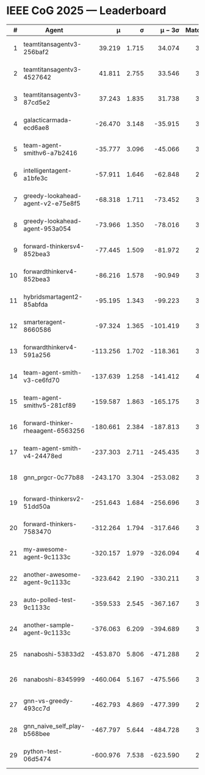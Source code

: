 # IEEE CoG 2025 — Leaderboard

| # | Agent | μ | σ | μ − 3σ | Matches | Updated |
|---:|---|---:|---:|---:|---:|---|
| 1 | teamtitansagentv3-256baf2 | 39.219 | 1.715 | 34.074 | 3852 | 2025-08-18 16:21 |
| 2 | teamtitansagentv3-4527642 | 41.811 | 2.755 | 33.546 | 3800 | 2025-08-18 16:21 |
| 3 | teamtitansagentv3-87cd5e2 | 37.243 | 1.835 | 31.738 | 3572 | 2025-08-18 16:21 |
| 4 | galacticarmada-ecd6ae8 | -26.470 | 3.148 | -35.915 | 3740 | 2025-08-18 16:21 |
| 5 | team-agent-smithv6-a7b2416 | -35.777 | 3.096 | -45.066 | 3620 | 2025-08-18 16:21 |
| 6 | intelligentagent-a1bfe3c | -57.911 | 1.646 | -62.848 | 2886 | 2025-08-18 16:21 |
| 7 | greedy-lookahead-agent-v2-e75e8f5 | -68.318 | 1.711 | -73.452 | 3716 | 2025-08-18 16:21 |
| 8 | greedy-lookahead-agent-953a054 | -73.966 | 1.350 | -78.016 | 3536 | 2025-08-18 16:21 |
| 9 | forward-thinkersv4-852bea3 | -77.445 | 1.509 | -81.972 | 2970 | 2025-08-18 16:21 |
| 10 | forwardthinkerv4-852bea3 | -86.216 | 1.578 | -90.949 | 3020 | 2025-08-18 16:21 |
| 11 | hybridsmartagent2-85abfda | -95.195 | 1.343 | -99.223 | 3449 | 2025-08-18 16:21 |
| 12 | smarteragent-8660586 | -97.324 | 1.365 | -101.419 | 3266 | 2025-08-18 16:21 |
| 13 | forwardthinkerv4-591a256 | -113.256 | 1.702 | -118.361 | 3329 | 2025-08-18 16:21 |
| 14 | team-agent-smith-v3-ce6fd70 | -137.639 | 1.258 | -141.412 | 4052 | 2025-08-18 16:21 |
| 15 | team-agent-smithv5-281cf89 | -159.587 | 1.863 | -165.175 | 3820 | 2025-08-18 16:21 |
| 16 | forward-thinker-rheaagent-6563256 | -180.661 | 2.384 | -187.813 | 3322 | 2025-08-18 16:21 |
| 17 | team-agent-smith-v4-24478ed | -237.303 | 2.711 | -245.435 | 3992 | 2025-08-18 16:21 |
| 18 | gnn_prgcr-0c77b88 | -243.170 | 3.304 | -253.082 | 3550 | 2025-08-18 16:21 |
| 19 | forward-thinkersv2-51dd50a | -251.643 | 1.684 | -256.696 | 3662 | 2025-08-18 16:21 |
| 20 | forward-thinkers-7583470 | -312.264 | 1.794 | -317.646 | 3280 | 2025-08-18 16:21 |
| 21 | my-awesome-agent-9c1133c | -320.157 | 1.979 | -326.094 | 4000 | 2025-08-18 16:21 |
| 22 | another-awesome-agent-9c1133c | -323.642 | 2.190 | -330.211 | 3960 | 2025-08-18 16:21 |
| 23 | auto-polled-test-9c1133c | -359.533 | 2.545 | -367.167 | 3000 | 2025-08-18 16:21 |
| 24 | another-sample-agent-9c1133c | -376.063 | 6.209 | -394.689 | 3400 | 2025-08-18 16:21 |
| 25 | nanaboshi-53833d2 | -453.870 | 5.806 | -471.288 | 2800 | 2025-08-18 16:21 |
| 26 | nanaboshi-8345999 | -460.064 | 5.167 | -475.566 | 3180 | 2025-08-18 16:21 |
| 27 | gnn-vs-greedy-493cc7d | -462.793 | 4.869 | -477.399 | 2980 | 2025-08-18 16:21 |
| 28 | gnn_naive_self_play-b568bee | -467.797 | 5.644 | -484.728 | 3180 | 2025-08-18 16:21 |
| 29 | python-test-06d5474 | -600.976 | 7.538 | -623.590 | 2870 | 2025-08-18 16:21 |
